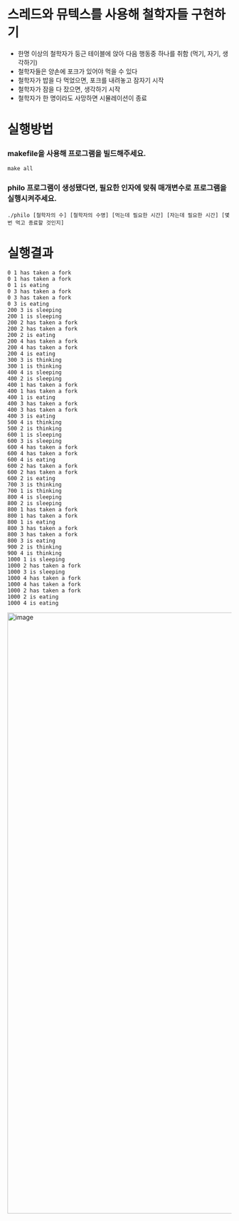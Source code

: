 # 스레드와 뮤텍스를 사용해 철학자들 구현하기
* 한명 이상의 철학자가 둥근 테이블에 앉아 다음 행동중 하나를 취함 (먹기, 자기, 생각하기)
* 철학자들은 양손에 포크가 있어야 먹을 수 있다
* 철학자가 밥을 다 먹었으면, 포크를 내려놓고 잠자기 시작
* 철학자가 잠을 다 잤으면, 생각하기 시작
* 철학자가 한 명이라도 사망하면 시뮬레이션이 종료

# 실행방법
### makefile을 사용해 프로그램을 빌드해주세요.
```
make all
```
### philo 프로그램이 생성됐다면, 필요한 인자에 맞춰 매개변수로 프로그램을 실행시켜주세요.
```
./philo [철학자의 수] [철학자의 수명] [먹는데 필요한 시간] [자는데 필요한 시간] [몇 번 먹고 종료할 것인지]
```

# 실행결과
```
0 1 has taken a fork
0 1 has taken a fork
0 1 is eating
0 3 has taken a fork
0 3 has taken a fork
0 3 is eating
200 3 is sleeping
200 1 is sleeping
200 2 has taken a fork
200 2 has taken a fork
200 2 is eating
200 4 has taken a fork
200 4 has taken a fork
200 4 is eating
300 3 is thinking
300 1 is thinking
400 4 is sleeping
400 2 is sleeping
400 1 has taken a fork
400 1 has taken a fork
400 1 is eating
400 3 has taken a fork
400 3 has taken a fork
400 3 is eating
500 4 is thinking
500 2 is thinking
600 1 is sleeping
600 3 is sleeping
600 4 has taken a fork
600 4 has taken a fork
600 4 is eating
600 2 has taken a fork
600 2 has taken a fork
600 2 is eating
700 3 is thinking
700 1 is thinking
800 4 is sleeping
800 2 is sleeping
800 1 has taken a fork
800 1 has taken a fork
800 1 is eating
800 3 has taken a fork
800 3 has taken a fork
800 3 is eating
900 2 is thinking
900 4 is thinking
1000 1 is sleeping
1000 2 has taken a fork
1000 3 is sleeping
1000 4 has taken a fork
1000 4 has taken a fork
1000 2 has taken a fork
1000 2 is eating
1000 4 is eating
```

<img width="1350" alt="image" src="https://github.com/user-attachments/assets/745200b5-ef82-4122-94a0-410ccabd5d2d">
